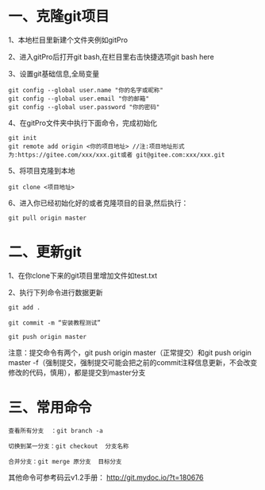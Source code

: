 # 一、克隆git项目

1、本地栏目里新建个文件夹例如gitPro

2、进入gitPro后打开git bash,在栏目里右击快捷选项git bash here

3、设置git基础信息,全局变量

```git
git config --global user.name "你的名字或昵称"
git config --global user.email "你的邮箱"
git config --global user.password "你的密码"
```

4、在gitPro文件夹中执行下面命令，完成初始化

```git
git init
git remote add origin <你的项目地址> //注:项目地址形式为:https://gitee.com/xxx/xxx.git或者 git@gitee.com:xxx/xxx.git
```

5、将项目克隆到本地

```git
git clone <项目地址>
```

6、进入你已经初始化好的或者克隆项目的目录,然后执行：

```git
git pull origin master
```

# 二、更新git

1、在你clone下来的git项目里增加文件如test.txt

2、执行下列命令进行数据更新

```git
git add .

git commit -m “安装教程测试”

git push origin master  
```

注意：提交命令有两个，git push origin master（正常提交）和git push origin master -f（强制提交，强制提交可能会把之前的commit注释信息更新，不会改变修改的代码，慎用），都是提交到master分支

# 三、常用命令

```git
查看所有分支  ：git branch -a

切换到某一分支：git checkout  分支名称

合并分支：git merge 原分支  目标分支
```

其他命令可参考码云v1.2手册： http://git.mydoc.io/?t=180676